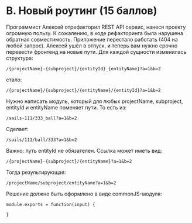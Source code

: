 # B. Новый роутинг (15 баллов)
Программист Алексей отрефакторил REST API сервис, нанеся проекту огромную пользу. К сожалению, в ходе рефакторинга была нарушена обратная совместимость. Приложение перестало работать (404 на любой запрос). Алексей ушёл в отпуск, и теперь вам нужно срочно перевести фронтенд на новые пути. Для каждой сущности изменилась структура:
```
/{projectName}-{subproject}/{entityId}_{entityName}?a=1&b=2
```
стало:
```
/{projectName}/{subproject}/{entityName}/{entityId}?a=1&b=2
```
Нужно написать модуль, который для любых projectName, subproject, entityId и entityName поменяет пути.
То есть из:
```
/sails-111/333_ball?a=1&b=2
```
Сделает:
```
/sails/111/ball/333?a=1&b=2
```
Важно: путь entityId не обязателен. Ссылка может иметь вид:
```
/{projectName}-{subproject}/{entityName}?a=1&b=2
```
Тогда результирующая:
```
/projectName/subproject/entityName?a=1&b=2
```
Решение должно быть оформлено в виде commonJS-модуля:
```
module.exports = function(input) {  
 
}
```
